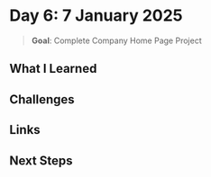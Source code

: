 # Day 6: 7 January 2025

> **Goal**: Complete Company Home Page Project

## What I Learned

## Challenges

## Links

## Next Steps
